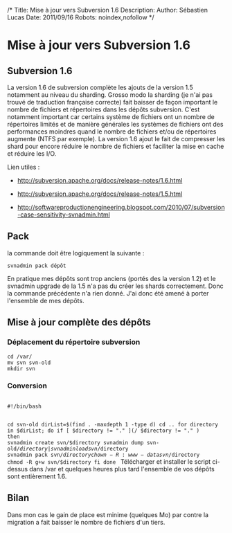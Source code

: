 /*
Title: Mise à jour vers Subversion 1.6
Description: 
Author: Sébastien Lucas
Date: 2011/09/16
Robots: noindex,nofollow
*/
# Mise à jour vers Subversion 1.6

## Subversion 1.6
La version 1.6 de subversion complète les ajouts de la version 1.5 notamment au niveau du sharding. Grosso modo la sharding (je n'ai pas trouvé de traduction française correcte) fait baisser de façon important le nombre de fichiers et répertoires dans les dépôts subversion. C'est notamment important car certains système de fichiers ont un nombre de répertoires limités et de manière générales les systèmes de fichiers ont des performances moindres quand le nombre de fichiers et/ou de répertoires augmente (NTFS par exemple). La version 1.6 ajout le fait de compresser les shard pour encore réduire le nombre de fichiers et faciliter la mise en cache et réduire les I/O.

Lien utiles :

*	http://subversion.apache.org/docs/release-notes/1.6.html

*	http://subversion.apache.org/docs/release-notes/1.5.html

*	http://softwareproductionengineering.blogspot.com/2010/07/subversion-case-sensitivity-svnadmin.html
## Pack

la commande doit être logiquement la suivante :

	
	svnadmin pack dépôt

En pratique mes dépôts sont trop anciens (portés des la version 1.2) et le svnadmin upgrade de la 1.5 n'a pas du créer les shards correctement. Donc la commande précédente n'a rien donné. J'ai donc été amené à porter l'ensemble de mes dépôts.
## Mise à jour complète des dépôts

### Déplacement du répertoire subversion

	
	cd /var/
	mv svn svn-old
	mkdir svn

### Conversion

<code bash upgradeSvn16.sh>
#!/bin/bash

cd svn-old
dirList=$(find . -maxdepth 1 -type d)
cd ..
for directory in $dirList; do
  if [ $directory != "." ](/ $directory != "." )
  then
    svnadmin create svn/$directory
    svnadmin dump svn-old/$directory | svnadmin load svn/$directory
    svnadmin pack svn/$directory
    chown -R :www-data svn/$directory
    chmod -R g+w svn/$directory
  fi
done
</code>
Télécharger et installer le script ci-dessus dans /var et quelques heures plus tard l'ensemble de vos dépôts sont entièrement 1.6.

## Bilan

Dans mon cas le gain de place est minime (quelques Mo) par contre la migration a fait baisser le nombre de fichiers d'un tiers.


